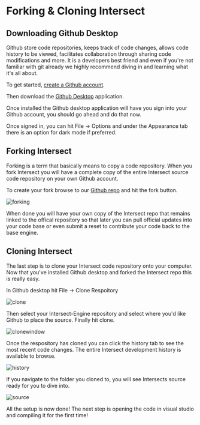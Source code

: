 # Forking & Cloning Intersect

## Downloading Github Desktop
Github store code repositories, keeps track of code changes, allows code history to be viewed, facilitates collaboration through sharing code modifications and more. It is a developers best friend and even if you're not familiar with git already we highly recommend diving in and learning what it's all about.

To get started, [create a Github account](https://github.com/join).

Then download the [Github Desktop](https://desktop.github.com/) application.

Once installed the Github desktop application will have you sign into your Github account, you should go ahead and do that now.

Once signed in, you can hit File -> Options and under the Appearance tab there is an option for dark mode if preferred.


## Forking Intersect
Forking is a term that basically means to copy a code repository. When you fork Intersect you will have a complete copy of the entire Intersect source code repository on your own Github account.

To create your fork browse to our [Github repo](https://github.com/AscensionGameDev/Intersect-Engine) and hit the fork button.

![forking](https://www.ascensiongamedev.com/resources/filehost/209a31015a60ae45664c25e82d17b688.png)

When done you will have your own copy of the Intersect repo that remains linked to the offical repository so that later you can pull official updates into your code base or even submit a reset to contribute your code back to the base engine.

## Cloning Intersect
The last step is to clone your Intersect code repository onto your computer. Now that you've installed Github desktop and forked the Intersect repo this is really easy.

In Github desktop hit File -> Clone Respoitory

![clone](https://www.ascensiongamedev.com/resources/filehost/0af5968fd1c76523d47008fad2995e03.png)

Then select your Intersect-Engine repository and select where you'd like Github to place the source. Finally hit clone.

![clonewindow](https://www.ascensiongamedev.com/resources/filehost/995b88e52387640a3737a6ac8038234a.png)


Once the respository has cloned you can click the history tab to see the most recent code changes. The entire Intersect development history is available to browse.

![history](https://www.ascensiongamedev.com/resources/filehost/7016abaea36e72a6bcf00a6b6a3b9b3e.png)

If you navigate to the folder you cloned to, you will see Intersects source ready for you to dive into.

![source](https://www.ascensiongamedev.com/resources/filehost/34775c4d0e6b0359eb1aa908eb4a228d.png)


All the setup is now done! The next step is opening the code in visual studio and compiling it for the first time!